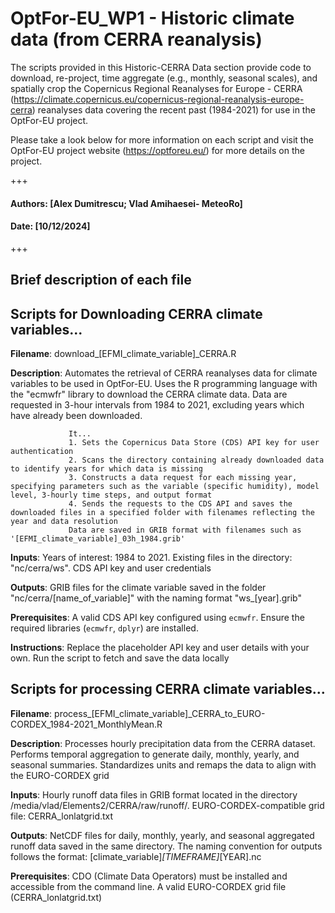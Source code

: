 # OptFor-EU_WP1 - Historic climate data (from CERRA reanalysis)

The scripts provided in this Historic-CERRA Data section provide code to download, re-project, time aggregate (e.g., monthly, seasonal scales), and spatially crop the Copernicus Regional Reanalyses for Europe - CERRA (https://climate.copernicus.eu/copernicus-regional-reanalysis-europe-cerra) reanalyses data covering the recent past (1984-2021) for use in the OptFor-EU project. 

Please take a look below for more information on each script and visit the OptFor-EU project website (https://optforeu.eu/) for more details on the project.

+++

#### Authors: [Alex Dumitrescu; Vlad Amihaesei- MeteoRo]

#### Date: [10/12/2024]

+++

## Brief description of each file

## Scripts for Downloading CERRA climate variables...

__Filename__: download_[EFMI_climate_variable]_CERRA.R

__Description__: Automates the retrieval of CERRA reanalyses data for climate variables to be used in OptFor-EU. 
                 Uses the R programming language with the "ecmwfr" library to download the CERRA climate data.
                 Data are requested in 3-hour intervals from 1984 to 2021, excluding years which have already been downloaded.
                 
                 It...
                 1. Sets the Copernicus Data Store (CDS) API key for user authentication
                 2. Scans the directory containing already downloaded data to identify years for which data is missing
                 3. Constructs a data request for each missing year, specifying parameters such as the variable (specific humidity), model level, 3-hourly time steps, and output format
                 4. Sends the requests to the CDS API and saves the downloaded files in a specified folder with filenames reflecting the year and data resolution
                 Data are saved in GRIB format with filenames such as '[EFMI_climate_variable]_03h_1984.grib'

__Inputs__: Years of interest: 1984 to 2021.
            Existing files in the directory: "nc/cerra/ws".
            CDS API key and user credentials

__Outputs__: GRIB files for the climate variable saved in the folder "nc/cerra/[name_of_variable]" with the naming format "ws_[year].grib"

__Prerequisites__: A valid CDS API key configured using `ecmwfr`.
                   Ensure the required libraries (`ecmwfr`, `dplyr`) are installed.

__Instructions__: Replace the placeholder API key and user details with your own. 
                  Run the script to fetch and save the data locally
##

## Scripts for processing CERRA climate variables...

__Filename__: process_[EFMI_climate_variable]_CERRA_to_EURO-CORDEX_1984-2021_MonthlyMean.R

__Description__: Processes hourly precipitation data from the CERRA dataset.
                 Performs temporal aggregation to generate daily, monthly, yearly, and seasonal summaries.
                 Standardizes units and remaps the data to align with the EURO-CORDEX grid

__Inputs__: Hourly runoff data files in GRIB format located in the directory /media/vlad/Elements2/CERRA/raw/runoff/.
            EURO-CORDEX-compatible grid file: CERRA_lonlatgrid.txt
            
__Outputs__: NetCDF files for daily, monthly, yearly, and seasonal aggregated runoff data saved in the same directory.
             The naming convention for outputs follows the format: [climate_variable]_[TIMEFRAME]_[YEAR].nc
             
__Prerequisites__: CDO (Climate Data Operators) must be installed and accessible from the command line.
                   A valid EURO-CORDEX grid file (CERRA_lonlatgrid.txt)
##
